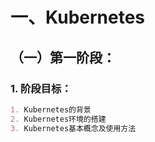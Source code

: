 # 一、Kubernetes

## （一）第一阶段：
### 1. 阶段目标：
```markdown
1. Kubernetes的背景
2. Kubernetes环境的搭建
3. Kubernetes基本概念及使用方法
```

